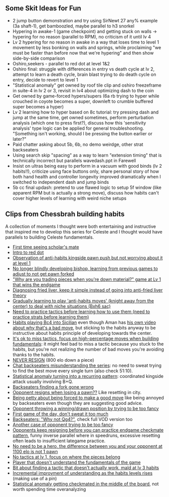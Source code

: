 ## Some Skit Ideas for Fun

- 2 jump button demonstration and try using SirNewt 27 any% example (3a shaft-1), get bamboozled, maybe parallel to h3 snorkel
- Hypering in awake-1 (game checkpoint) and getting stuck on walls -> hypering for no reason (parallel to RPM), no criticism of it until lv 4
- Lv 2 hypering for no reason in awake in a way that loses time to level 1 movement by less bonking on walls and springs, while proclaiming "we must be faster than before now that we're hypering" and then show side-by-side comparison
- Oshiro,seekers - parallel to red dot at level 1&2
- Oshiro final: struggle with differences in entry vs death cycle at lv 2, attempt to learn a death cycle, brain blast trying to do death cycle on entry, decide to revert to level 1
- "Statistical anomaly" get owned by roof tile clip and oshiro freezeframe in suite-4 in lv 2 or 3, revisit in lv4 about optimizing dash to the coin
- Get owned by game-forced hypers/supers (6a rb trying to hyper while crouched in coyote becomes a super, downleft to crumble buffered super becomes a hyper)
- Lv 2 learning how to hyper based on 8c tutorial: try pressing dash and jump at the same time, get owned sometimes, perform perturbation analysis (which one to press first?), discuss how this 'sensitivity analysis' type logic can be applied for general troubleshooting. "Something isn't working, should I be pressing the button earlier or later?"
- Paid chatter asking about 5b, 6b, no demo weirdge, other strat backseaters
- Using search skip "spacing" as a way to learn "extension timing" that is technically incorrect but parallels wavedash.ppt in Farewell
- Insist on ultras being easy to perform in a vacuum with good binds (lv 2 habits!!), criticize using face buttons only, share personal story of how both hand health and controller longevity improved dramatically when I switched to independent dash and jump binds
- 5b cc final updash: pretend to use flawed logic to setup 5f window (like apparent RPM but is actually a strong move), discuss how habits can't cover higher levels of learning with weird niche setups

## Clips from Chessbrah building habits

A collection of moments I thought were both entertaining and instructive that inspired me to develop this series for Celeste and I thought would have parallels to building Celeste fundamentals.

- [First time seeing scholar's mate](https://youtu.be/K82MVHQjmZ4?si=mXKQlYyeVG5gDUg-&t=117)
- [Intro to red dot](https://youtu.be/K82MVHQjmZ4?si=AchsHCyqKnHZkPJN&t=1717)
- [Observation of anti-habits kingside pawn push but not worrying about it at level 1](https://youtu.be/K82MVHQjmZ4?si=UeuZ29VV1KBHZ2zQ&t=1879)
- [No longer blindly developing bishop, learning from previous games to adjust to not get pawn forked](https://youtu.be/K82MVHQjmZ4?si=5IcRZCa2-rvSDZ-N&t=1961)
- ["Why are you trading pieces when you're down material?" game at Lv 1 that wins the endgame](https://youtu.be/K82MVHQjmZ4?si=IpVoX1hOJ76fUG0T&t=2834)
- [Diagnosing fried liver, keep it simple instead of going into anti-fried liver theory](https://youtu.be/K82MVHQjmZ4?si=C-91wppXCeCL2gWd&t=2995)
- [Gradually learning to play 'anti-habits moves' (knight away from the center) to deal with niche situations (Bxh6 sac)](https://youtu.be/nVimLD6wMUw?si=-pjFvQhtRjoYUzgH&t=1262)
- [Need to practice tactics before learning how to use them (need to practice strats before learning them)](https://youtu.be/nVimLD6wMUw?si=nTwrvXfBbsFILcKM&t=3175)
- [Habits playing Bc4 into Sicilian](https://youtu.be/tKXDFThCqTs?si=akXqH6UnM7Lvj89C&t=213) even though Aman has [his own video about why that's a bad move](https://www.youtube.com/watch?v=N4F0MnbxesQ), but sticking to the habits anyway to be instructive about habits principle of developing towards the center.
- [It's ok to miss tactics, focus on high-percentage moves when building fundamentals](https://youtu.be/tKXDFThCqTs?si=gR_lIEpsnhii3a4J&t=2133): it might feel bad to miss a tactic because you stuck to the habits, but you're not realizing the number of bad moves you're avoiding thanks to the habits.
- [NEVER RESIGN](https://youtu.be/tKXDFThCqTs?si=5YXbJHAIfn6tRKt5&t=2436) (800 elo down a piece)
- [Chat backseaters misunderstanding the series](https://youtu.be/tKXDFThCqTs?si=q9Uvedl3fxGqRIvV&t=2939): no need to sweat trying to find the best move every single turn (also check 51:10).
- [Statistical anomaly turning into a recurring pattern](https://youtu.be/Roo2r_1zLP4?si=l_hEioFk5-Ac9UfB&t=241): coordinated kingside attack usually involving B+Q.
- [Backseaters finding a fork gone wrong](https://youtu.be/Roo2r_1zLP4?si=yd7Kxb3tsJ-Ox70N&t=914)
- [Opponent resigns when losing a pawn??](https://youtu.be/Roo2r_1zLP4?si=fX0h0nqwdmnXLiZ-&t=1061) Like resetting in city.
- [Being petty about being forced to make a good move](https://youtu.be/Roo2r_1zLP4?si=VBm3GBQlx0y5zasV&t=1168) like being annoyed by backseaters even though they are suggesting good advice.
- [Opponent throwing a winning/drawn position by trying to be too fancy](https://youtu.be/Roo2r_1zLP4?si=Qa6LvCVOgUBAhm92&t=2022)
- [First game of the day, don't sweat it too much](https://youtu.be/FFVG_LqACiU?si=YVvjj3lxsCqbT6QQ&t=226)
- [Backseaters: "Why not Qg4?"](https://youtu.be/FFVG_LqACiU?si=lh3bYXEo0PovsWFS&t=1477), check full VOD version too
- [Another case of opponent trying to be too fancy](https://youtu.be/FFVG_LqACiU?si=0S_z2NmmiXirU5Mx&t=2327)
- [Opponents keep resigning before you can practice endgame checkmate pattern](https://youtu.be/FFVG_LqACiU?si=0S_z2NmmiXirU5Mx&t=2327), funny inverse parallel where in speedruns, excessive resetting often leads to insufficient lategame practice.
- [No need to be a hero, the difference between you and your opponent at 1100 elo is not 1 pawn](https://youtu.be/M_v0of2gduY?si=1Qrcx3G4StSEXqjE&t=1025)
- [No tactics at lv 1, focus on where the pieces belong](https://youtu.be/M_v0of2gduY?si=fXAO-Yw6b-jY9E7F&t=1403)
- [Player that doesn't understand the fundamentals of the game](https://youtu.be/M_v0of2gduY?si=SgiE7mSvwf613OI6&t=1683)
- [Bit about finding a tactic that doesn't actually work, mald at lv 3 habits](https://youtu.be/M_v0of2gduY?si=Qb10SOgEsToJsOcx&t=2170)
- [Incremental improvment of understanding as the habits levels rises](https://youtu.be/buguYn2gKYM?si=K2jGivXtJd478po5&t=836) (making use of a pin)
- [Statistical anomaly getting checkmated in the middle of the board](https://youtu.be/buguYn2gKYM?si=hvmachNkgoDwcOUv&t=1867), not worth spending time overanalyzing
